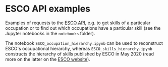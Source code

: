 # ESCO API examples

Examples of requests to the [ESCO API](https://ec.europa.eu/esco/portal/api), e.g. to get skills of a particular occupation or to find out which occupations have a particular skill (see the Jupyter notebooks in the `notebooks` folder).

The notebook `ESCO_occupation_hierarchy.ipynb` can be used to reconstruct ESCO's occupational hierarchy, whereas `ESCO_skills_hierarchy.ipynb` constructs the hierarchy of skills published by ESCO in May 2020 (read more on the latter on the [ESCO website](https://ec.europa.eu/esco/portal/escopedia/Skills_pillar)).
